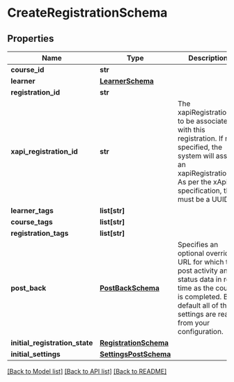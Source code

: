 # CreateRegistrationSchema

## Properties
Name | Type | Description | Notes
------------ | ------------- | ------------- | -------------
**course_id** | **str** |  | 
**learner** | [**LearnerSchema**](LearnerSchema.md) |  | 
**registration_id** | **str** |  | 
**xapi_registration_id** | **str** | The xapiRegistrationId to be associated with this registration. If not specified, the system will assign an xapiRegistrationId. As per the xApi specification, this must be a UUID. | [optional] 
**learner_tags** | **list[str]** |  | [optional] 
**course_tags** | **list[str]** |  | [optional] 
**registration_tags** | **list[str]** |  | [optional] 
**post_back** | [**PostBackSchema**](PostBackSchema.md) | Specifies an optional override URL for which to post activity and status data in real time as the course is completed. By default all of these settings are read from your configuration. | [optional] 
**initial_registration_state** | [**RegistrationSchema**](RegistrationSchema.md) |  | [optional] 
**initial_settings** | [**SettingsPostSchema**](SettingsPostSchema.md) |  | [optional] 

[[Back to Model list]](../README.md#documentation-for-models) [[Back to API list]](../README.md#documentation-for-api-endpoints) [[Back to README]](../README.md)


